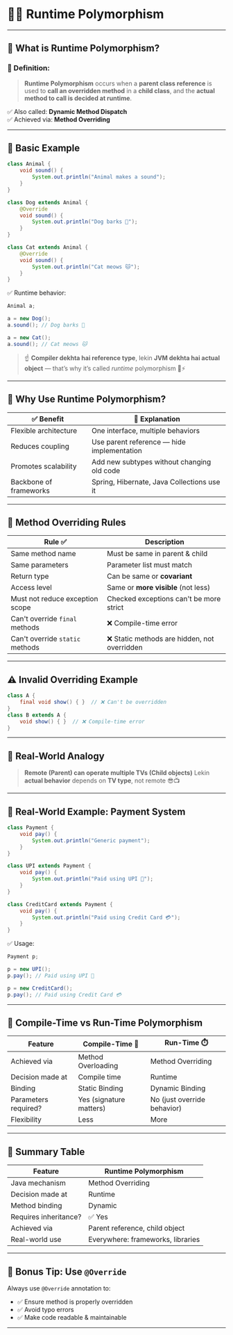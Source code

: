 # 🏃‍♂️ Runtime Polymorphism

---

## 🧠 What is Runtime Polymorphism?

### 📌 Definition:

> **Runtime Polymorphism** occurs when a **parent class reference** is used to **call an overridden method** in a **child class**, and the **actual method to call is decided at runtime**.

✅ Also called: **Dynamic Method Dispatch**  
✅ Achieved via: **Method Overriding**

---

## 🔧 Basic Example

```java
class Animal {
    void sound() {
        System.out.println("Animal makes a sound");
    }
}

class Dog extends Animal {
    @Override
    void sound() {
        System.out.println("Dog barks 🐶");
    }
}

class Cat extends Animal {
    @Override
    void sound() {
        System.out.println("Cat meows 🐱");
    }
}
```

✅ Runtime behavior:

```java
Animal a;

a = new Dog();
a.sound(); // Dog barks 🐶

a = new Cat();
a.sound(); // Cat meows 🐱
```

> ☝️ **Compiler dekhta hai reference type**, lekin **JVM dekhta hai actual object** — that’s why it’s called *runtime* polymorphism 🧠⚡

---

## 🎯 Why Use Runtime Polymorphism?

| ✅ Benefit              | 📘 Explanation                             |
| ---------------------- | ------------------------------------------ |
| Flexible architecture  | One interface, multiple behaviors          |
| Reduces coupling       | Use parent reference — hide implementation |
| Promotes scalability   | Add new subtypes without changing old code |
| Backbone of frameworks | Spring, Hibernate, Java Collections use it |

---

## 🧪 Method Overriding Rules

| Rule ✅                          | Description                                 |
| ------------------------------- | ------------------------------------------- |
| Same method name                | Must be same in parent & child              |
| Same parameters                 | Parameter list must match                   |
| Return type                     | Can be same or **covariant**                |
| Access level                    | Same or **more visible** (not less)         |
| Must not reduce exception scope | Checked exceptions can't be more strict     |
| Can't override `final` methods  | ❌ Compile-time error                        |
| Can't override `static` methods | ❌ Static methods are hidden, not overridden |

---

## ⚠️ Invalid Overriding Example

```java
class A {
    final void show() { }  // ❌ Can't be overridden
}
class B extends A {
    void show() { }  // ❌ Compile-time error
}
```

---

## 🧱 Real-World Analogy

> **Remote (Parent) can operate multiple TVs (Child objects)**
> Lekin **actual behavior** depends on **TV type**, not remote 😎📺

---

## 🧬 Real-World Example: Payment System

```java
class Payment {
    void pay() {
        System.out.println("Generic payment");
    }
}

class UPI extends Payment {
    void pay() {
        System.out.println("Paid using UPI 💸");
    }
}

class CreditCard extends Payment {
    void pay() {
        System.out.println("Paid using Credit Card 💳");
    }
}
```

✅ Usage:

```java
Payment p;

p = new UPI();
p.pay(); // Paid using UPI 💸

p = new CreditCard();
p.pay(); // Paid using Credit Card 💳
```

---

## 🔄 Compile-Time vs Run-Time Polymorphism

| Feature              | Compile-Time 🧮         | Run-Time ⏱️                 |
| -------------------- | ----------------------- | --------------------------- |
| Achieved via         | Method Overloading      | Method Overriding           |
| Decision made at     | Compile time            | Runtime                     |
| Binding              | Static Binding          | Dynamic Binding             |
| Parameters required? | Yes (signature matters) | No (just override behavior) |
| Flexibility          | Less                    | More                        |

---

## 🏁 Summary Table

| Feature               | Runtime Polymorphism              |
| --------------------- | --------------------------------- |
| Java mechanism        | Method Overriding                 |
| Decision made at      | Runtime                           |
| Method binding        | Dynamic                           |
| Requires inheritance? | ✅ Yes                             |
| Achieved via          | Parent reference, child object    |
| Real-world use        | Everywhere: frameworks, libraries |

---

## 🧠 Bonus Tip: Use `@Override`

Always use `@Override` annotation to:

* ✅ Ensure method is properly overridden
* ✅ Avoid typo errors
* ✅ Make code readable & maintainable

---
